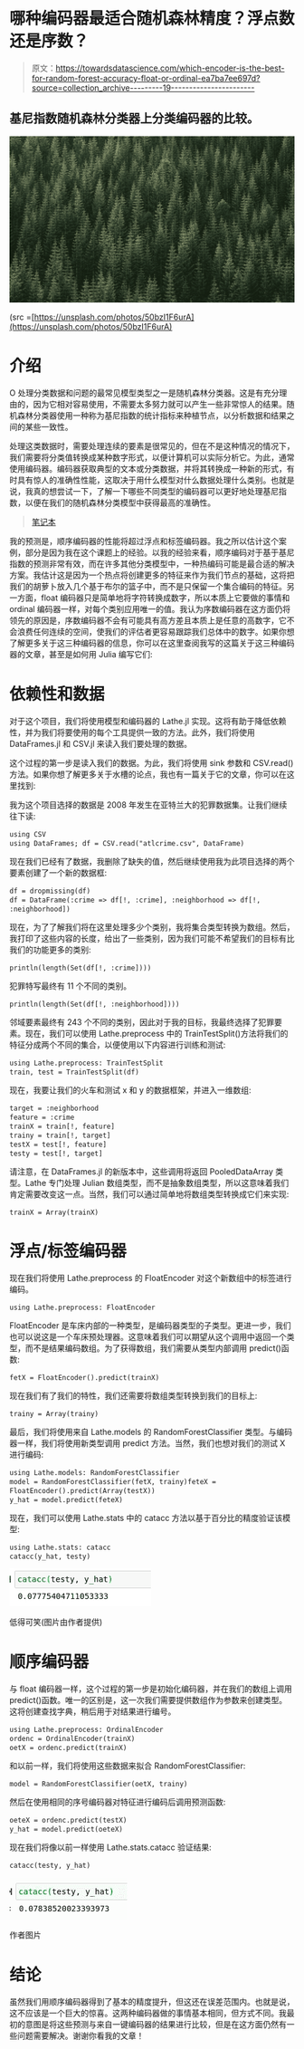 # 哪种编码器最适合随机森林精度？浮点数还是序数？

> 原文：<https://towardsdatascience.com/which-encoder-is-the-best-for-random-forest-accuracy-float-or-ordinal-ea7ba7ee697d?source=collection_archive---------19----------------------->

## 基尼指数随机森林分类器上分类编码器的比较。

![](img/58dc8f4781ff09e0aa7b61e5cc047d81.png)

(src =[https://unsplash.com/photos/50bzI1F6urA](https://unsplash.com/photos/50bzI1F6urA)

# 介绍

O 处理分类数据和问题的最常见模型类型之一是随机森林分类器。这是有充分理由的，因为它相对容易使用，不需要太多努力就可以产生一些非常惊人的结果。随机森林分类器使用一种称为基尼指数的统计指标来种植节点，以分析数据和结果之间的某些一致性。

处理这类数据时，需要处理连续的要素是很常见的，但在不是这种情况的情况下，我们需要将分类值转换成某种数字形式，以便计算机可以实际分析它。为此，通常使用编码器。编码器获取典型的文本或分类数据，并将其转换成一种新的形式，有时具有惊人的准确性性能，这取决于用什么模型对什么数据处理什么类别。也就是说，我真的想尝试一下，了解一下哪些不同类型的编码器可以更好地处理基尼指数，以便在我们的随机森林分类模型中获得最高的准确性。

> [笔记本](https://github.com/emmettgb/Lathe-Books/blob/main/models/Gini%20Encoder%20Comparison%20(0.1.7).ipynb)

我的预测是，顺序编码器的性能将超过浮点和标签编码器。我之所以估计这个案例，部分是因为我在这个课题上的经验。以我的经验来看，顺序编码对于基于基尼指数的预测非常有效，而在许多其他分类模型中，一种热编码可能是最合适的解决方案。我估计这是因为一个热点将创建更多的特征来作为我们节点的基础，这将把我们的胡萝卜放入几个基于布尔的篮子中，而不是只保留一个集合编码的特征。另一方面，float 编码器只是简单地将字符转换成数字，所以本质上它要做的事情和 ordinal 编码器一样，对每个类别应用唯一的值。我认为序数编码器在这方面仍将领先的原因是，序数编码器不会有可能具有高方差且本质上是任意的高数字，它不会浪费任何连续的空间，使我们的评估者更容易跟踪我们总体中的数字。如果你想了解更多关于这三种编码器的信息，你可以在这里查阅我写的这篇关于这三种编码器的文章，甚至是如何用 Julia 编写它们:

</encoders-how-to-write-them-how-to-use-them-d8dd70f45e39>  

# 依赖性和数据

对于这个项目，我们将使用模型和编码器的 Lathe.jl 实现。这将有助于降低依赖性，并为我们将要使用的每个工具提供一致的方法。此外，我们将使用 DataFrames.jl 和 CSV.jl 来读入我们要处理的数据。

这个过程的第一步是读入我们的数据。为此，我们将使用 sink 参数和 CSV.read()方法。如果你想了解更多关于水槽的论点，我也有一篇关于它的文章，你可以在这里找到:

</what-is-a-sink-argument-caf77dab6ac5>  

我为这个项目选择的数据是 2008 年发生在亚特兰大的犯罪数据集。让我们继续往下读:

```
using CSV
using DataFrames; df = CSV.read("atlcrime.csv", DataFrame)
```

现在我们已经有了数据，我删除了缺失的值，然后继续使用我为此项目选择的两个要素创建了一个新的数据框:

```
df = dropmissing(df)
df = DataFrame(:crime => df[!, :crime], :neighborhood => df[!, :neighborhood])
```

现在，为了了解我们将在这里处理多少个类别，我将集合类型转换为数组。然后，我打印了这些内容的长度，给出了一些类别，因为我们可能不希望我们的目标有比我们的功能更多的类别:

```
println(length(Set(df[!, :crime])))
```

犯罪特写最终有 11 个不同的类别。

```
println(length(Set(df[!, :neighborhood])))
```

邻域要素最终有 243 个不同的类别，因此对于我的目标，我最终选择了犯罪要素。现在，我们可以使用 Lathe.preprocess 中的 TrainTestSplit()方法将我们的特征分成两个不同的集合，以便使用以下内容进行训练和测试:

```
using Lathe.preprocess: TrainTestSplit
train, test = TrainTestSplit(df)
```

现在，我要让我们的火车和测试 x 和 y 的数据框架，并进入一维数组:

```
target = :neighborhood
feature = :crime
trainX = train[!, feature]
trainy = train[!, target]
testX = test[!, feature]
testy = test[!, target]
```

请注意，在 DataFrames.jl 的新版本中，这些调用将返回 PooledDataArray 类型。Lathe 专门处理 Julian 数组类型，而不是抽象数组类型，所以这意味着我们肯定需要改变这一点。当然，我们可以通过简单地将数组类型转换成它们来实现:

```
trainX = Array(trainX)
```

# 浮点/标签编码器

现在我们将使用 Lathe.preprocess 的 FloatEncoder 对这个新数组中的标签进行编码。

```
using Lathe.preprocess: FloatEncoder
```

FloatEncoder 是车床内部的一种类型，是编码器类型的子类型。更进一步，我们也可以说这是一个车床预处理器。这意味着我们可以期望从这个调用中返回一个类型，而不是结果编码数组。为了获得数组，我们需要从类型内部调用 predict()函数:

```
fetX = FloatEncoder().predict(trainX)
```

现在我们有了我们的特性，我们还需要将数组类型转换到我们的目标上:

```
trainy = Array(trainy)
```

最后，我们将使用来自 Lathe.models 的 RandomForestClassifier 类型。与编码器一样，我们将使用新类型调用 predict 方法。当然，我们也想对我们的测试 X 进行编码:

```
using Lathe.models: RandomForestClassifier
model = RandomForestClassifier(fetX, trainy)feteX = FloatEncoder().predict(Array(testX))
y_hat = model.predict(feteX)
```

现在，我们可以使用 Lathe.stats 中的 catacc 方法以基于百分比的精度验证该模型:

```
using Lathe.stats: catacc
catacc(y_hat, testy)
```

![](img/2b4c81d1240b639f0b0f104f593a73ee.png)

低得可笑(图片由作者提供)

# 顺序编码器

与 float 编码器一样，这个过程的第一步是初始化编码器，并在我们的数组上调用 predict()函数。唯一的区别是，这一次我们需要提供数组作为参数来创建类型。这将创建查找字典，稍后用于对结果进行编号。

```
using Lathe.preprocess: OrdinalEncoder
ordenc = OrdinalEncoder(trainX)
oetX = ordenc.predict(trainX)
```

和以前一样，我们将使用这些数据来拟合 RandomForestClassifier:

```
model = RandomForestClassifier(oetX, trainy)
```

然后在使用相同的序号编码器对特征进行编码后调用预测函数:

```
oeteX = ordenc.predict(testX)
y_hat = model.predict(oeteX)
```

现在我们将像以前一样使用 Lathe.stats.catacc 验证结果:

```
catacc(testy, y_hat)
```

![](img/a5c3c9fb79b23df801214d1335bb12f3.png)

作者图片

# 结论

虽然我们用顺序编码器得到了基本的精度提升，但这还在误差范围内。也就是说，这不应该是一个巨大的惊喜。这两种编码器做的事情基本相同，但方式不同。我最初的意图是将这些预测与来自一键编码器的结果进行比较，但是在这方面仍然有一些问题需要解决。谢谢你看我的文章！